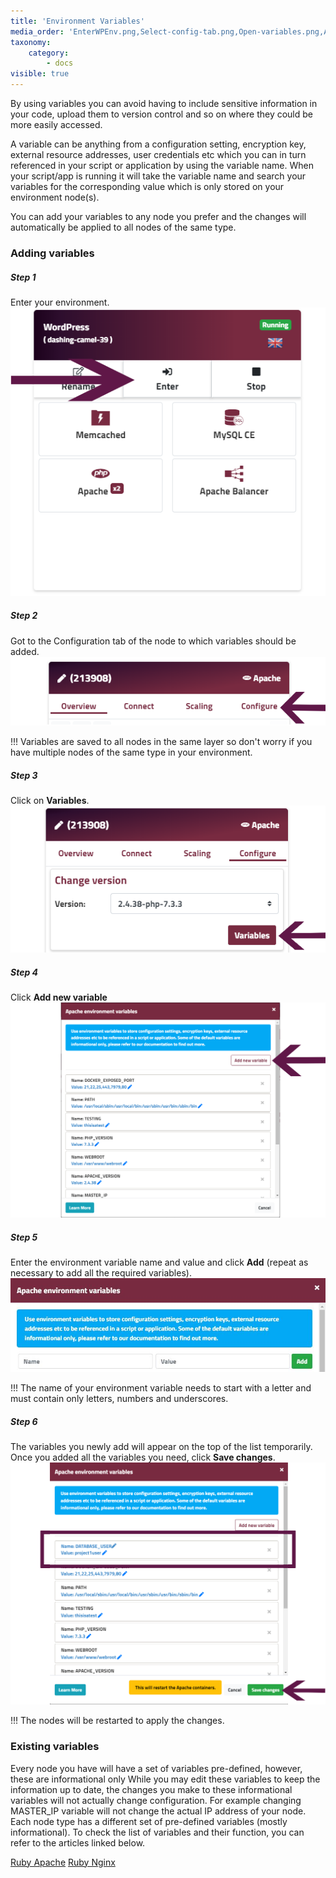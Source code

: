 ```yaml
---
title: 'Environment Variables'
media_order: 'EnterWPEnv.png,Select-config-tab.png,Open-variables.png,Add new Variable button.png,enter name and value.JPG,Save variable.png'
taxonomy:
    category:
        - docs
visible: true
---
```


By using variables you can avoid having to include sensitive information in your code, upload them to version control and so on where they could be more easily accessed.

A variable can be anything from a configuration setting, encryption key, external resource addresses, user credentials etc which you can in turn referenced in your script or application by using the variable name. When your script/app is running it will take the variable name and search your variables for the corresponding value which is only stored on your environment node(s).

You can add your variables to any node you prefer and the changes will automatically be applied to all nodes of the same type.

### Adding variables

##### Step 1
Enter your environment.
![](EnterWPEnv.png)

##### Step 2
Got to the Configuration tab of the node to which variables should be added.
![](Select-config-tab.png)

!!! Variables are saved to all nodes in the same layer so don't worry if you have multiple nodes of the same type in your environment.

##### Step 3
Click on **Variables**.
![](Open-variables.png)

##### Step 4
Click **Add new variable**
![](Add%20new%20Variable%20button.png)

##### Step 5
Enter the environment variable name and value and click **Add** (repeat as necessary to add all the required variables).
![](enter%20name%20and%20value.JPG)

!!! The name of your environment variable needs to start with a letter and must contain only letters, numbers and underscores.

##### Step 6
The variables you newly add will appear on the top of the list temporarily. Once you added all the variables you need, click **Save changes**.
![](Save%20variable.png)

!!! The nodes will be restarted to apply the changes.

### Existing variables

Every node you have will have a set of variables pre-defined, however, these are informational only While you may edit these variables to keep the information up to date, the changes you make to these informational variables will not actually change configuration. For example changing MASTER_IP variable will not change the actual IP address of your node. Each node type has a different set of pre-defined variables (mostly informational). To check the list of variables and their function, you can refer to the articles linked below.

[Ruby Apache](/ruby/ruby-environment-variables#ruby-apache-environment-variables)
[Ruby Nginx](/ruby/ruby-environment-variables#ruby-nginx-environment-variables)


